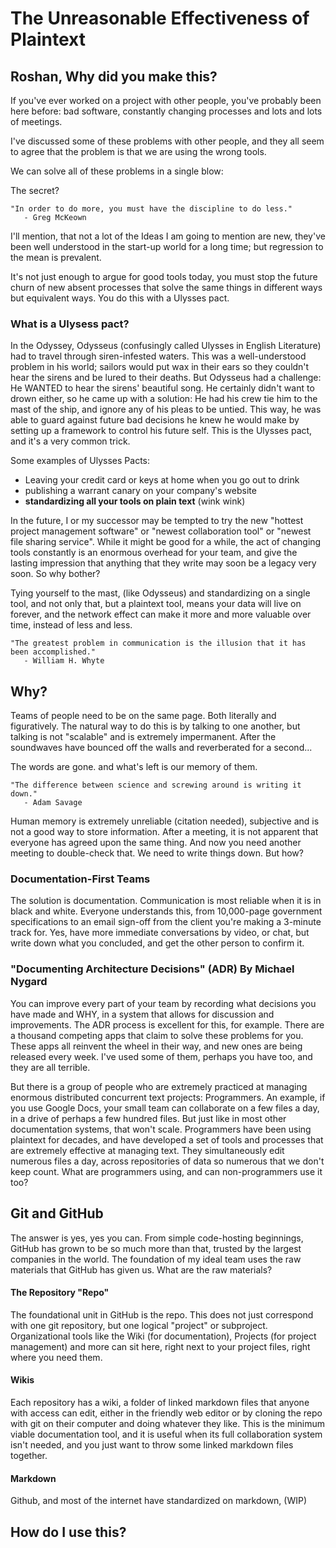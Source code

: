 # The Unreasonable Effectiveness of Plaintext

## Roshan, Why did you make this?

If you've ever worked on a project with other people, you've probably been here before: bad software, constantly changing processes and lots and lots of meetings.

I've discussed some of these problems with other people, and they all seem to agree that the problem is that we are using the wrong tools.

We can solve all of these problems in a single blow:

The secret?

```
"In order to do more, you must have the discipline to do less."
   - Greg McKeown
```

I'll mention, that not a lot of the Ideas I am going to mention are new, they've been well understood in the start-up world for a long time; but regression to the mean is prevalent.

It's not just enough to argue for good tools today, you must stop the future churn of new absent processes that solve the same things in different ways but equivalent ways. You do this with a Ulysses pact.

### What is a Ulysess pact?

In the Odyssey, Odysseus (confusingly called Ulysses in English Literature) had to travel through siren-infested waters. This was a well-understood problem in his world; sailors would put wax in their ears so they couldn't hear the sirens and be lured to their deaths. But Odysseus had a challenge: He WANTED to hear the sirens' beautiful song. He certainly didn't want to drown either, so he came up with a solution: He had his crew tie him to the mast of the ship, and ignore any of his pleas to be untied. This way, he was able to guard against future bad decisions he knew he would make by setting up a framework to control his future self. This is the Ulysses pact, and it's a very common trick.

Some examples of Ulysses Pacts:
- Leaving your credit card or keys at home when you go out to drink
- publishing a warrant canary on your company's website
- **standardizing all your tools on plain text** (wink wink)

In the future, I or my successor may be tempted to try the new "hottest project management software" or "newest collaboration tool" or "newest file sharing service". While it might be good for a while, the act of changing tools constantly is an enormous overhead for your team, and give the lasting impression that anything that they write may soon be a legacy very soon. So why bother?

Tying yourself to the mast, (like Odysseus) and standardizing on a single tool, and not only that, but a plaintext tool, means your data will live on forever, and the network effect can make it more and more valuable over time, instead of less and less.


```
"The greatest problem in communication is the illusion that it has been accomplished."
   - William H. Whyte
```

## Why?

Teams of people need to be on the same page. Both literally and figuratively. The natural way to do this is by talking to one another, but talking is not "scalable" and is extremely impermanent. After the soundwaves have bounced off the walls and reverberated for a second...

The words are gone. and what's left is our memory of them.

```
"The difference between science and screwing around is writing it down."
   - Adam Savage
```

Human memory is extremely unreliable (citation needed), subjective and is not a good way to store information. After a meeting, it is not apparent that everyone has agreed upon the same thing. And now you need another meeting to double-check that. We need to write things down. But how?

### Documentation-First Teams

The solution is documentation. Communication is most reliable when it is in black and white. Everyone understands this, from 10,000-page government specifications to an email sign-off from the client you're making a 3-minute track for. Yes, have more immediate conversations by video, or chat, but write down what you concluded, and get the other person to confirm it. 


### "Documenting Architecture Decisions" (ADR) By Michael Nygard

You can improve every part of your team by recording what decisions you have made and WHY, in a system that allows for discussion and improvements. The ADR process is excellent for this, for example. There are a thousand competing apps that claim to solve these problems for you. These apps all reinvent the wheel in their way, and new ones are being released every week. I've used some of them, perhaps you have too, and they are all terrible.

But there is a group of people who are extremely practiced at managing enormous distributed concurrent text projects: Programmers. An example, if you use Google Docs, your small team can collaborate on a few files a day, in a drive of perhaps a few hundred files. But just like in most other documentation systems, that won't scale. Programmers have been using plaintext for decades, and have developed a set of tools and processes that are extremely effective at managing text. They simultaneously edit numerous files a day, across repositories of data so numerous that we don't keep count. What are programmers using, and can non-programmers use it too?

## Git and GitHub

The answer is yes, yes you can. From simple code-hosting beginnings, GitHub has grown to be so much more than that, trusted by the largest companies in the world. The foundation of my ideal team uses the raw materials that GitHub has given us. What are the raw materials?

#### The Repository "Repo"

The foundational unit in GitHub is the repo. This does not just correspond with one git repository, but one logical "project" or subproject. Organizational tools like the Wiki (for documentation), Projects (for project management) and more can sit here, right next to your project files, right where you need them.

#### Wikis

Each repository has a wiki, a folder of linked markdown files that anyone with access can edit, either in the friendly web editor or by cloning the repo with git on their computer and doing whatever they like. This is the minimum viable documentation tool, and it is useful when its full collaboration system isn't needed, and you just want to throw some linked markdown files together.


#### Markdown

Github, and most of the internet have standardized on markdown, (WIP)








## How do I use this?
